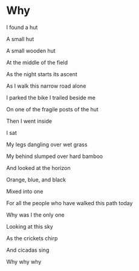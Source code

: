 # Why

I found a hut

A small hut

A small wooden hut

At the middle of the field

As the night starts its ascent

As I walk this narrow road alone

I parked the bike I trailed beside me

On one of the fragile posts of the hut

Then I went inside

I sat

My legs dangling over wet grass

My behind slumped over hard bamboo

And looked at the horizon

Orange, blue, and black

Mixed into one

For all the people who have walked this path today

Why was I the only one

Looking at this sky

As the crickets chirp

And cicadas sing

Why why why

